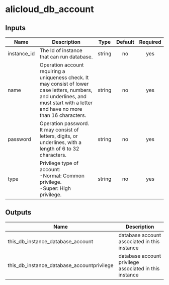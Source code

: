 # alicloud_db_account

## Inputs

| Name | Description | Type | Default | Required |
|------|-------------|:----:|:-----:|:-----:|
|instance_id   | The Id of instance that can run database.   |  string     |     no      | yes |  
|name          | Operation account requiring a uniqueness check. It may consist of lower case letters, numbers, and underlines, and must start with a letter and have no more than 16 characters.   |   string  |    no   |    yes       | 
|password |  Operation password. It may consist of letters, digits, or underlines, with a length of 6 to 32 characters.  |     string  |  no   |    yes       |  
|type | Privilege type of account: <br> -Normal: Common privilege.<br> -Super: High privilege. |     string  |  no   |    yes       |  


## Outputs

| Name | Description |
|------|-------------|
| this_db_instance_database_account     |    database account associated in this instance          |
| this_db_instance_database_accountprivilege     |    database account privilege associated in this instance         |
